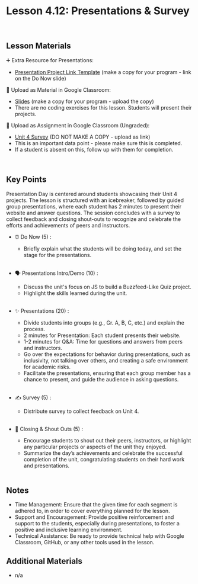 # Lesson 4.12: Presentations & Survey

<br>

## Lesson Materials

➕ Extra Resource for Presentations:
- [Presentation Project Link Template](https://docs.google.com/document/d/1j6Fe0rAaTeaxLLfhkqJLmDO82kweSKtV0zcQlVdreyo/edit?usp=sharing) (make a copy for your program - link on the Do Now slide)

📖 Upload as Material in Google Classroom:
- [Slides](https://docs.google.com/presentation/d/1ubrPxMTzd2eoizgXT0wKLyphqze2gIZh1HcqvLlo2Ks/edit?usp=sharing) (make a copy for your program - upload the copy)
- There are no coding exercises for this lesson. Students will present their projects.

📝 Upload as Assignment in Google Classroom (Ungraded):
- [Unit 4 Survey](https://forms.gle/8sZ8Cz6TWYYXSoLj7) (DO NOT MAKE A COPY - upload as link)
 - This is an important data point - please make sure this is completed.
 - If a student is absent on this, follow up with them for completion.
<br>


## Key Points
Presentation Day is centered around students showcasing their Unit 4 projects. The lesson is structured with an icebreaker, followed by guided group presentations, where each student has 2 minutes to present their website and answer questions. The session concludes with a survey to collect feedback and closing shout-outs to recognize and celebrate the efforts and achievements of peers and instructors.


- ⏰ Do Now (5) : 
    -  Briefly explain what the students will be doing today, and set the stage for the presentations. <br><br>

- 🗣️ Presentations Intro/Demo (10) : 
    - Discuss the unit's focus on JS to build a Buzzfeed-Like Quiz project.
    - Highlight the skills learned during the unit.<br><br>

- ✨ Presentations (20) :
    - Divide students into groups (e.g., Gr. A, B, C, etc.) and explain the process.
    - 2 minutes for Presentation: Each student presents their website.
    - 1-2 minutes for Q&A: Time for questions and answers from peers and instructors.
    - Go over the expectations for behavior during presentations, such as inclusivity, not talking over others, and creating a safe environment for academic risks.
    - Facilitate the presentations, ensuring that each group member has a chance to present, and guide the audience in asking questions.<br><br>

- ✍️ Survey (5) : 
    -  Distribute survey to collect feedback on Unit 4.<br><br>

- 🎉 Closing & Shout Outs (5) : 
    - Encourage students to shout out their peers, instructors, or highlight any particular projects or aspects of the unit they enjoyed.
    - Summarize the day’s achievements and celebrate the successful completion of the unit, congratulating students on their hard work and presentations. <br><br>


## Notes
- Time Management: Ensure that the given time for each segment is adhered to, in order to cover everything planned for the lesson.
- Support and Encouragement: Provide positive reinforcement and support to the students, especially during presentations, to foster a positive and inclusive learning environment.
- Technical Assistance: Be ready to provide technical help with Google Classroom, GitHub, or any other tools used in the lesson.


## Additional Materials
- n/a
